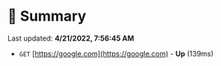 # 📖 Summary
Last updated: **4/21/2022, 7:56:45 AM**

- `GET` [https://google.com](https://google.com) - **Up** (139ms)
